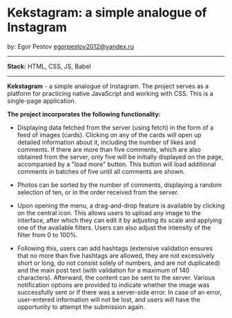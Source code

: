 # Kekstagram: a simple analogue of Instagram
by: Egor Pestov <egorpestov2012@yandex.ru>


---

<b>Stack:</b> HTML, CSS, JS, Babel

---

<b>Kekstagram</b> - a simple analogue of Instagram. The project serves as a platform for practicing native JavaScript and working with CSS. This is a single-page application.

<b>The project incorporates the following functionality:</b>

* Displaying data fetched from the server (using fetch) in the form of a feed of images (cards). Clicking on any of the cards will open up detailed information about it, including the number of likes and comments. If there are more than five comments, which are also obtained from the server, only five will be initially displayed on the page, accompanied by a "load more" button. This button will load additional comments in batches of five until all comments are shown.

* Photos can be sorted by the number of comments, displaying a random selection of ten, or in the order received from the server.

* Upon opening the menu, a drag-and-drop feature is available by clicking on the central icon. This allows users to upload any image to the interface, after which they can edit it by adjusting its scale and applying one of the available filters. Users can also adjust the intensity of the filter from 0 to 100%.

* Following this, users can add hashtags (extensive validation ensures that no more than five hashtags are allowed, they are not excessively short or long, do not consist solely of numbers, and are not duplicated) and the main post text (with validation for a maximum of 140 characters). Afterward, the content can be sent to the server. Various notification options are provided to indicate whether the image was successfully sent or if there was a server-side error. In case of an error, user-entered information will not be lost, and users will have the opportunity to attempt the submission again.

